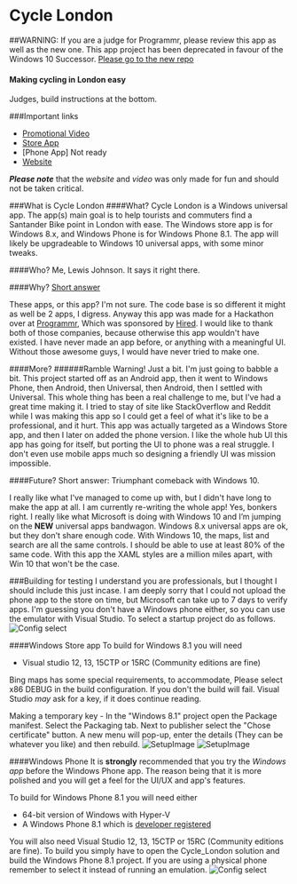# Cycle London

##WARNING: 
If you are a judge for Programmr, please review this app as well as the new one. This app project has been deprecated in favour of the Windows 10 Successor. [Please go to the new repo ](https://github.com/lewisj489/LondonUniversal-Win10)
#### Making cycling in London easy

Judges, build instructions at the bottom.

###Important links
* [Promotional Video](http://youtu.be/-z3iZvoW3kw)
* [Store App](http://apps.microsoft.com/windows/en-gb/app/cycle-london/a0964f6e-a9b8-4079-90c5-97307569b4a9)
* [Phone App] Not ready
* [Website](http://lewisj489.github.io/Cycle-London-Universal/)


***Please note*** that the *website* and *video* was only made for fun and should not be taken critical.

###What is Cycle London
####What?
Cycle London is a Windows universal app. 
The app(s) main goal is to help tourists and commuters find a Santander Bike point in London with ease.
The Windows store app is for Windows 8.x, and Windows Phone is for Windows Phone 8.1.
The app will likely be upgradeable to Windows 10 universal apps, with some minor tweaks.

####Who?
Me, Lewis Johnson. It says it right there.

####Why?
[Short answer](http://www.programmr.com/hired_london_hackathon)

These apps, or this app? I'm not sure. The code base is so different it might as well be 2 apps, I digress. 
Anyway this app was made for a Hackathon over at [Programmr](http://www.programmr.com/hired_london_hackathon]),
Which was sponsored by [Hired](https://hired.com/?utm_source=programmr). I would like to thank both of those companies, because otherwise this app wouldn't have existed. I have never made an app before, or anything with a meaningful UI. Without those awesome guys, I would have never tried to make one.

####More?
######Ramble Warning!
Just a bit. I'm just going to babble a bit. This project started off as an Android app, then it went to Windows Phone, then Android, then Universal, then Android, then I settled with Universal. This whole thing has been a real challenge to me, but I've had a great time making it. I tried to stay of site like StackOverflow and Reddit while I was making this app so I could get a feel of what it's like to be a professional, and it hurt. This app was actually targeted as a Windows Store app, and then I later on added the phone version. I like the whole hub UI this app has going for itself, but porting the UI to phone was a real struggle. I don't even use mobile apps much so designing a friendly UI was mission impossible.

####Future?
Short answer: Triumphant comeback with Windows 10.

I really like what I've managed to come up with, but I didn't have long to make the app at all. 
I am currently re-writing the whole app! Yes, bonkers right. I really like what Microsoft is doing with Windows 10 and I’m jumping on the **NEW** universal apps bandwagon. Windows 8.x universal apps are ok, but they don't share enough code. With Windows 10, the maps, list and search are all the same controls. I should be able to use at least 80% of the same code. With this app the XAML styles are a million miles apart, with Win 10 that won't be the case.


###Building for testing
I understand you are professionals, but I thought I should include this just incase. I am deeply sorry that I could not upload the phone app to the store on time, but Microsoft can take up to 7 days to verify apps. I'm guessing you don't have a Windows phone either, so you can use the emulator with Visual Studio. To select a startup project do as follows.
![Config select](http://i.imgur.com/1LP2n3k.png)


####Windows Store app
To build for Windows 8.1 you will need 
* Visual studio 12, 13, 15CTP or 15RC (Community editions are fine)

Bing maps has some special requirements, to accommodate, Please select x86 DEBUG in the build configuration. If you don't the build will fail. Visual Studio *may* ask for a key, if it does continue reading.

Making a temporary key -
In the "Windows 8.1" project open the Package manifest. Select the Packaging tab. Next to publisher select the "Chose certificate" button. A new menu will pop-up, enter the details (They can be whatever you like) and then rebuild.
![SetupImage](http://i.imgur.com/GptxM7N.png)
![SetupImage](http://i.imgur.com/LB6NgzW.png)


####Windows Phone
It is **strongly** recommended that you try the *Windows app* before the Windows Phone app. The reason being that it is more polished and you will get a feel for the UI/UX and app's features.

To build for Windows Phone 8.1 you will need either 
* 64-bit version of Windows with Hyper-V
* A Windows Phone 8.1 which is [developer registered](https://msdn.microsoft.com/en-us/library/windows/apps/ff769508(v=vs.105).aspx)

You will also need Visual Studio 12, 13, 15CTP or 15RC (Community editions are fine).
To build you simply have to open the Cycle_London solution and build the Windows Phone 8.1 project. If you are using a physical phone remember to select it instead of running an emulation.
![Config select](http://i.imgur.com/OAFaAbu.png)



